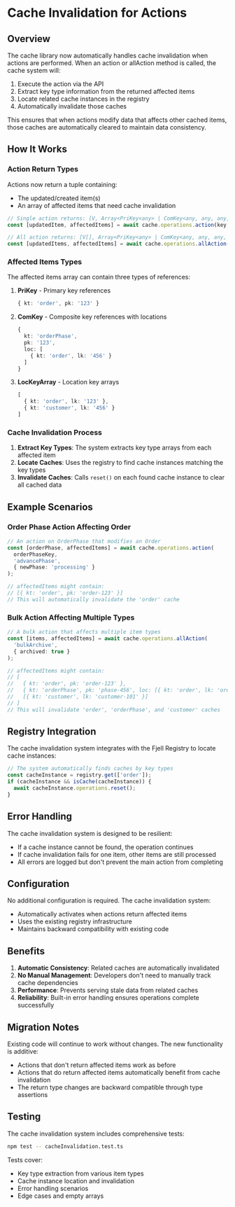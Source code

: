 # Cache Invalidation for Actions

## Overview

The cache library now automatically handles cache invalidation when actions are performed. When an action or allAction method is called, the cache system will:

1. Execute the action via the API
2. Extract key type information from the returned affected items
3. Locate related cache instances in the registry
4. Automatically invalidate those caches

This ensures that when actions modify data that affects other cached items, those caches are automatically cleared to maintain data consistency.

## How It Works

### Action Return Types

Actions now return a tuple containing:
- The updated/created item(s)
- An array of affected items that need cache invalidation

```typescript
// Single action returns: [V, Array<PriKey<any> | ComKey<any, any, any, any, any, any> | LocKeyArray<any, any, any, any, any>>]
const [updatedItem, affectedItems] = await cache.operations.action(key, 'updateStatus', { status: 'completed' });

// All action returns: [V[], Array<PriKey<any> | ComKey<any, any, any, any, any, any> | LocKeyArray<any, any, any, any, any>>]
const [updatedItems, affectedItems] = await cache.operations.allAction('bulkUpdate', { status: 'completed' });
```

### Affected Items Types

The affected items array can contain three types of references:

1. **PriKey** - Primary key references
   ```typescript
   { kt: 'order', pk: '123' }
   ```

2. **ComKey** - Composite key references with locations
   ```typescript
   { 
     kt: 'orderPhase', 
     pk: '123', 
     loc: [
       { kt: 'order', lk: '456' }
     ] 
   }
   ```

3. **LocKeyArray** - Location key arrays
   ```typescript
   [
     { kt: 'order', lk: '123' },
     { kt: 'customer', lk: '456' }
   ]
   ```

### Cache Invalidation Process

1. **Extract Key Types**: The system extracts key type arrays from each affected item
2. **Locate Caches**: Uses the registry to find cache instances matching the key types
3. **Invalidate Caches**: Calls `reset()` on each found cache instance to clear all cached data

## Example Scenarios

### Order Phase Action Affecting Order

```typescript
// An action on OrderPhase that modifies an Order
const [orderPhase, affectedItems] = await cache.operations.action(
  orderPhaseKey, 
  'advancePhase', 
  { newPhase: 'processing' }
);

// affectedItems might contain:
// [{ kt: 'order', pk: 'order-123' }]
// This will automatically invalidate the 'order' cache
```

### Bulk Action Affecting Multiple Types

```typescript
// A bulk action that affects multiple item types
const [items, affectedItems] = await cache.operations.allAction(
  'bulkArchive', 
  { archived: true }
);

// affectedItems might contain:
// [
//   { kt: 'order', pk: 'order-123' },
//   { kt: 'orderPhase', pk: 'phase-456', loc: [{ kt: 'order', lk: 'order-789' }] },
//   [{ kt: 'customer', lk: 'customer-101' }]
// ]
// This will invalidate 'order', 'orderPhase', and 'customer' caches
```

## Registry Integration

The cache invalidation system integrates with the Fjell Registry to locate cache instances:

```typescript
// The system automatically finds caches by key types
const cacheInstance = registry.get(['order']);
if (cacheInstance && isCache(cacheInstance)) {
  await cacheInstance.operations.reset();
}
```

## Error Handling

The cache invalidation system is designed to be resilient:

- If a cache instance cannot be found, the operation continues
- If cache invalidation fails for one item, other items are still processed
- All errors are logged but don't prevent the main action from completing

## Configuration

No additional configuration is required. The cache invalidation system:

- Automatically activates when actions return affected items
- Uses the existing registry infrastructure
- Maintains backward compatibility with existing code

## Benefits

1. **Automatic Consistency**: Related caches are automatically invalidated
2. **No Manual Management**: Developers don't need to manually track cache dependencies
3. **Performance**: Prevents serving stale data from related caches
4. **Reliability**: Built-in error handling ensures operations complete successfully

## Migration Notes

Existing code will continue to work without changes. The new functionality is additive:

- Actions that don't return affected items work as before
- Actions that do return affected items automatically benefit from cache invalidation
- The return type changes are backward compatible through type assertions

## Testing

The cache invalidation system includes comprehensive tests:

```bash
npm test -- cacheInvalidation.test.ts
```

Tests cover:
- Key type extraction from various item types
- Cache instance location and invalidation
- Error handling scenarios
- Edge cases and empty arrays
